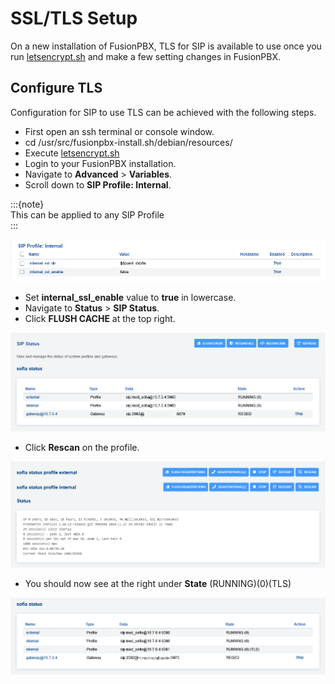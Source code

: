 # SSL/TLS Setup

On a new installation of FusionPBX, TLS for SIP is available to use once
you run [letsencrypt.sh](../getting_started/lets_encrypt.md) and make
a few setting changes in FusionPBX.

## Configure TLS

Configuration for SIP to use TLS can be achieved with the following
steps.

-   First open an ssh terminal or console window.
-   cd /usr/src/fusionpbx-install.sh/debian/resources/
-   Execute [letsencrypt.sh](../getting_started/lets_encrypt.md)
-   Login to your FusionPBX installation.
-   Navigate to **Advanced** > **Variables**.
-   Scroll down to **SIP Profile: Internal**.

:::{note}   
This can be applied to any SIP Profile   
:::   

![image](../_static/images/additional_information/ssl_tls_setup/fusionpbx_ssl_tls_setup1.png)

-   Set **internal_ssl_enable** value to **true** in lowercase.
-   Navigate to **Status** > **SIP Status**.
-   Click **FLUSH CACHE** at the top right.

![image](../_static/images/additional_information/ssl_tls_setup/fusionpbx_ssl_tls_setup2.png)

-   Click **Rescan** on the profile.

![image](../_static/images/additional_information/ssl_tls_setup/fusionpbx_ssl_tls_setup3.png)

-   You should now see at the right under **State** (RUNNING)(0)(TLS)

![image](../_static/images/additional_information/ssl_tls_setup/fusionpbx_ssl_tls_setup4.png)
